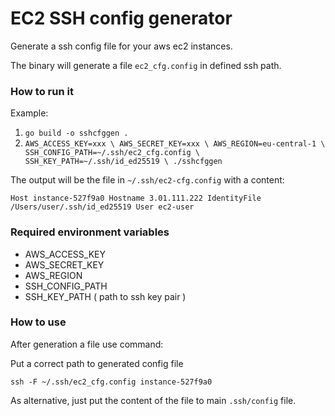 # EC2 SSH config generator

Generate a ssh config file for your aws ec2 instances.

The binary will generate a file ``ec2_cfg.config`` in defined ssh path.

### How to run it
Example:

1. ``
go build -o sshcfggen .
``
2. ``
AWS_ACCESS_KEY=xxx \
AWS_SECRET_KEY=xxx \
AWS_REGION=eu-central-1 \
SSH_CONFIG_PATH=~/.ssh/ec2_cfg.config \
SSH_KEY_PATH=~/.ssh/id_ed25519 \
./sshcfggen
``

The output will be the file in ``~/.ssh/ec2-cfg.config`` with a content:

``
Host instance-527f9a0
	Hostname 3.01.111.222
	IdentityFile /Users/user/.ssh/id_ed25519
	User ec2-user
``

### Required environment variables

- AWS_ACCESS_KEY
- AWS_SECRET_KEY
- AWS_REGION
- SSH_CONFIG_PATH
- SSH_KEY_PATH ( path to ssh key pair )


### How to use

After generation a file use command:

Put a correct path to generated config file

``
ssh -F ~/.ssh/ec2_cfg.config instance-527f9a0
``

As alternative, just put the content of the file to main ``.ssh/config`` file.
